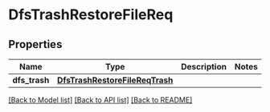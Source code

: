 # DfsTrashRestoreFileReq

## Properties
Name | Type | Description | Notes
------------ | ------------- | ------------- | -------------
**dfs_trash** | [**DfsTrashRestoreFileReqTrash**](DfsTrashRestoreFileReqTrash.md) |  | 

[[Back to Model list]](../README.md#documentation-for-models) [[Back to API list]](../README.md#documentation-for-api-endpoints) [[Back to README]](../README.md)


